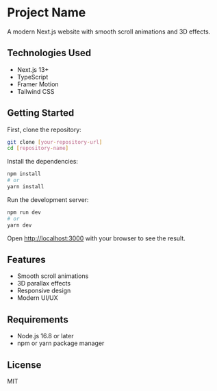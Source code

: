 # Project Name

A modern Next.js website with smooth scroll animations and 3D effects.

## Technologies Used

- Next.js 13+
- TypeScript
- Framer Motion
- Tailwind CSS

## Getting Started

First, clone the repository:

```bash
git clone [your-repository-url]
cd [repository-name]
```

Install the dependencies:

```bash
npm install
# or
yarn install
```

Run the development server:

```bash
npm run dev
# or
yarn dev
```

Open [http://localhost:3000](http://localhost:3000) with your browser to see the result.

## Features

- Smooth scroll animations
- 3D parallax effects
- Responsive design
- Modern UI/UX

## Requirements

- Node.js 16.8 or later
- npm or yarn package manager

## License

MIT
